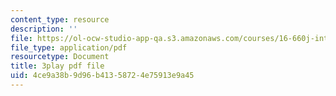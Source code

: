```yaml
---
content_type: resource
description: ''
file: https://ol-ocw-studio-app-qa.s3.amazonaws.com/courses/16-660j-introduction-to-lean-six-sigma-methods-january-iap-2012/4ce9a38b9d96b41358724e75913e9a45_uVlkeGHup6E.pdf
file_type: application/pdf
resourcetype: Document
title: 3play pdf file
uid: 4ce9a38b-9d96-b413-5872-4e75913e9a45
---
```

